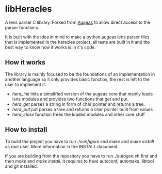 libHeracles
===========

A lens parser C library. Forked from [Augeas](http://augeas.net) to allow 
direct access to the parser functions.

It is built with the idea in mind to make a python augeas lens parser files
that is implemented in the heracles project, all tests are built in it 
and the best way to know how it works is in it's code.

How it works
------------
The library is mainly focused to be the foundations of an implementation
in another language so it only provides basic functios, the rest is left
to the user to implement it.

* *hera_init* inits a simplified version of the augeas core that mainly loads 
lens modules and provides two functions that get and put. 
* *hera_get* parses a string in form of char pointer and returns a tree.
* *hera_put* put parses a tree and returns a char pointer built from values
* *hera_close* function frees the loaded modules and other core stuff

How to install
--------------
To build the project you have to run *./configure* and *make* and *make install*
as root user. More information in the INSTALL document.

If you are building from the repository you have to run *./autogen.sh* first and
then *make* and *make install*. It requires to have autoconf, automake, libtool and
git installed.

